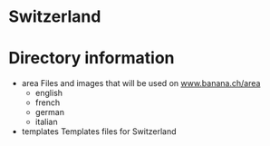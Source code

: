 # Switzerland

# Directory information

- area
  Files and images that will be used  on www.banana.ch/area
  - english
  - french
  - german
  - italian
- templates
  Templates files for Switzerland
  

  
  
